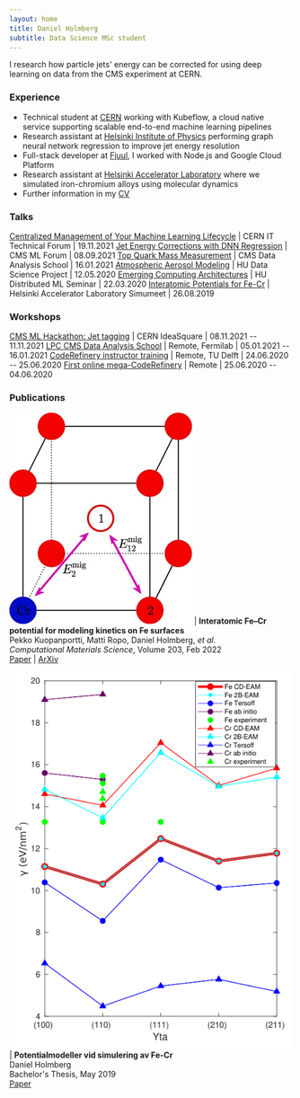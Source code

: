 ```yaml
---
layout: home
title: Daniel Holmberg
subtitle: Data Science MSc student
---
```


I research how particle jets' energy can be corrected for using deep learning on data from the CMS experiment at CERN. 

### Experience

- Technical student at [CERN](https://home.cern) working with Kubeflow, a cloud native service supporting scalable end-to-end machine learning pipelines
- Research assistant at [Helsinki Institute of Physics](https://hip.fi) performing graph neural network regression to improve jet energy resolution
- Full-stack developer at [Fjuul](https://fjuul.com), I worked with Node.js and Google Cloud Platform
- Research assistant at [Helsinki Accelerator Laboratory](https://helsinki.fi/en/researchgroups/helsinki-accelerator-laboratory) where we simulated iron-chromium alloys using molecular dynamics
- Further information in my [CV](assets/holmberg_daniel_cv.pdf)

### Talks

[Centralized Management of Your Machine Learning Lifecycle](assets/slides/kubeflow_ittf21.pdf) | CERN IT Technical Forum | 19.11.2021
[Jet Energy Corrections with DNN Regression](assets/slides/jec_dnn_cms21.pdf) | CMS ML Forum | 08.09.2021
[Top Quark Mass Measurement](assets/slides/top_mass_das21.pdf) | CMS Data Analysis School | 16.01.2021
[Atmospheric Aerosol Modeling](assets/slides/aerosol_modeling_hu20.pdf) | HU Data Science Project | 12.05.2020
[Emerging Computing Architectures](assets/slides/emerging_architectures_hu20.pdf) | HU Distributed ML Seminar | 22.03.2020
[Interatomic Potentials for Fe-Cr](assets/slides/fecr_simumeet19.pdf) | Helsinki Accelerator Laboratory Simumeet | 26.08.2019

### Workshops

[CMS ML Hackathon: Jet tagging](https://indico.cern.ch/event/1079395) | CERN IdeaSquare | 08.11.2021 -- 11.11.2021
[LPC CMS Data Analysis School](https://indico.cern.ch/event/966368) | Remote, Fermilab | 05.01.2021 -- 16.01.2021
[CodeRefinery instructor training](https://coderefinery.github.io/2020-06-24-instructor-training) | Remote, TU Delft | 24.06.2020 -- 25.06.2020
[First online mega-CodeRefinery](https://coderefinery.github.io/2020-05-25-online/#helpers) | Remote | 25.06.2020 -- 04.06.2020

### Publications

![article](assets/img/fecr-migration.jpg) | **Interatomic Fe–Cr potential for modeling kinetics on Fe surfaces** <br> Pekko Kuopanportti, Matti Ropo, Daniel Holmberg, _et al._ <br> _Computational Materials Science_, Volume 203, Feb 2022 <br> [Paper](https://doi.org/10.1016/j.commatsci.2021.110840) \| [ArXiv](https://arxiv.org/abs/2105.12859)

![article](assets/img/bsc-graph.png) | **Potentialmodeller vid simulering av Fe-Cr** <br> Daniel Holmberg <br> Bachelor's Thesis, May 2019 <br> [Paper](assets/bsc_thesis.pdf)

